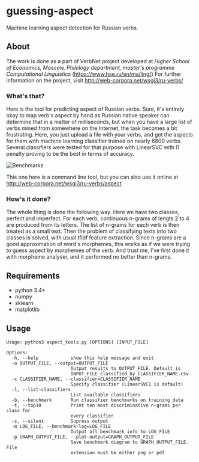 # guessing-aspect
Machine learning aspect detection for Russian verbs.

## About
The work is done as a part of VerbNet project developed at *Higher School of Economics, Moscow, Philology department, master's programme Computational Linguistics* (https://www.hse.ru/en/ma/ling/) For further information on the project, visit http://web-corpora.net/wsgi3/ru-verbs/

### What's that?
Here is the tool for predicting aspect of Russian verbs. Sure, it's entirely okay to map verb's aspect by hand as Russian native speaker can determine that in a matter of milliseconds, but when you have a large list of verbs mined from somewhere on the Internet, the task becomes a bit frustrating. Here, you just upload a file with your verbs, and get the aspects for them with machine learning classifier trained on nearly 6800 verbs. Several classifiers were tested for that purpose with LinearSVC with l1 penalty proving to be the best in terms of accuracy.

![Benchmarks](http://web-corpora.net/wsgi3/ru-verbs/static/pictures/benchmarks-white.png)

This one here is a command line tool, but you can also use it online at http://web-corpora.net/wsgi3/ru-verbs/aspect

### How's it done?
The whole thing is done the following way. Here we have two classes, perfect and imperfect. For each verb, continuous n-grams of lengts 2 to 4 are produced from its letters. The list of n-grams for each verb is then treated as a small text. Then the problem of classifying texts into two classes is solved, with usual tfidf feature extraction. Since n-grams are a good approximation of word's morphemes, this works as if we were trying to guess aspect by morphemes of the verb. And trust me, I've first done it with morpheme analyser, and it performed no better than n-grams.

## Requirements
* python 3.4+
* numpy
* sklearn
* matplotlib

## Usage
```
Usage: python3 aspect_tools.py [OPTIONS] [INPUT_FILE]

Options:
  -h, --help            show this help message and exit
  -o OUTPUT_FILE, --output=OUTPUT_FILE
                        Output results to OUTPUT_FILE. Default is
                        INPUT_FILE_classified_by_CLASSIFIER_NAME.csv
  -c CLASSIFIER_NAME, --classifier=CLASSIFIER_NAME
                        Specify classifier (LinearSVC1 is default)
  -l, --list-classifiers
                        List available classifiers
  -b, --benchmark       Run classifier benchmarks on training data
  -t, --top10           Print ten most discriminative n-grams per class for
                        every classifier
  -s, --silent          Supress output
  -m LOG_FILE, --benchmark-log=LOG_FILE
                        Output all benchmark info to LOG_FILE
  -p GRAPH_OUTPUT_FILE, --plot-output=GRAPH_OUTPUT_FILE
                        Save benchmark diagram to GRAPH_OUTPUT_FILE. File
                        extension must be either png or pdf
```
